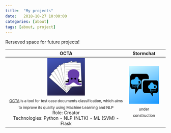 ```yaml
---
title:  "My projects"
date:   2018-10-27 10:00:00
categories: [about]
tags: [about, project]
---
```


Rerseved space for future projects! 

| OCTA  	|  Stormchat   |       |	
|:-:	|:-:	|:-:	|
| <img src="https://github.com/antoniosj/blog-examples/blob/master/github-images/octa.png?raw=true" width="118px;" height="118px;" /><br /><sub><a href="https://www.antoniosj.com/2018/octa/">OCTA</a> is a tool for test case documents classification, which aims to improve its quality using Machine Learning and NLP </sub><br /> Role: Creator<br /> Technologies: Python - NLP (NLTK) - ML (SVM) - Flask | <img src="https://github.com/antoniosj/blog-examples/blob/master/github-images/stormchat.png?raw=true" width="118px;" height="118px;"/><br /><sub> under construction </sub>  	|     	| 
